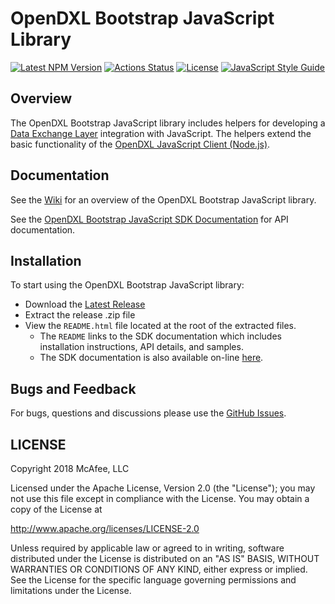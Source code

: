 # OpenDXL Bootstrap JavaScript Library
[![Latest NPM Version](https://img.shields.io/npm/v/@opendxl/dxl-bootstrap.svg)](https://www.npmjs.com/package/@opendxl/dxl-bootstrap)
[![Actions Status](https://github.com/opendxl/opendxl-bootstrap-javascript/workflows/Build/badge.svg)](https://github.com/opendxl/opendxl-bootstrap-javascript/actions)
[![License](https://img.shields.io/badge/License-Apache%202.0-blue.svg)](https://opensource.org/licenses/Apache-2.0)
[![JavaScript Style Guide](https://img.shields.io/badge/code_style-standard-brightgreen.svg)](https://standardjs.com)

## Overview

The OpenDXL Bootstrap JavaScript library includes helpers for developing a
[Data Exchange Layer](http://www.mcafee.com/us/solutions/data-exchange-layer.aspx)
integration with JavaScript. The helpers extend the basic functionality of the
[OpenDXL JavaScript Client (Node.js)](https://github.com/opendxl/opendxl-client-javascript).

## Documentation

See the [Wiki](https://github.com/opendxl/opendxl-bootstrap-javascript/wiki)
for an overview of the OpenDXL Bootstrap JavaScript library.

See the
[OpenDXL Bootstrap JavaScript SDK Documentation](https://opendxl.github.io/opendxl-bootstrap-javascript/jsdoc)
for API documentation.

## Installation

To start using the OpenDXL Bootstrap JavaScript library:

* Download the [Latest Release](https://github.com/opendxl/opendxl-bootstrap-javascript/releases/latest)
* Extract the release .zip file
* View the `README.html` file located at the root of the extracted files.
  * The `README` links to the SDK documentation which includes installation instructions, API details, and samples.
  * The SDK documentation is also available on-line [here](https://opendxl.github.io/opendxl-bootstrap-javascript/jsdoc).

## Bugs and Feedback

For bugs, questions and discussions please use the
[GitHub Issues](https://github.com/opendxl/opendxl-bootstrap-javascript/issues).

## LICENSE

Copyright 2018 McAfee, LLC

Licensed under the Apache License, Version 2.0 (the "License"); you may not use
this file except in compliance with the License. You may obtain a copy of the
License at

http://www.apache.org/licenses/LICENSE-2.0

Unless required by applicable law or agreed to in writing, software distributed
under the License is distributed on an "AS IS" BASIS, WITHOUT WARRANTIES OR
CONDITIONS OF ANY KIND, either express or implied. See the License for the
specific language governing permissions and limitations under the License.
